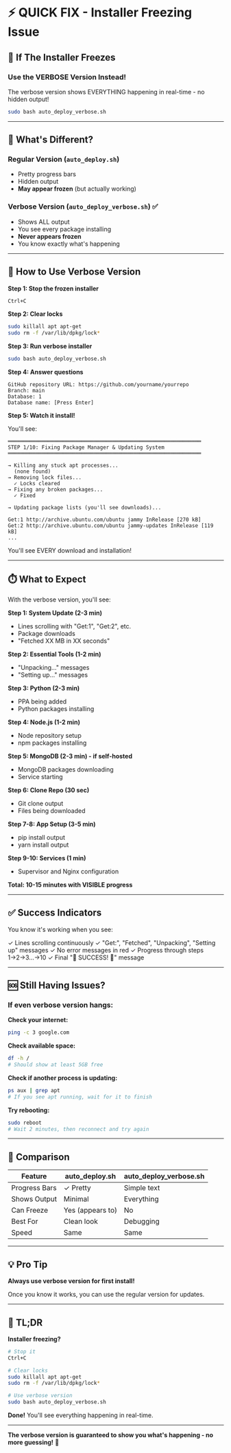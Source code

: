 # ⚡ QUICK FIX - Installer Freezing Issue

## 🚨 If The Installer Freezes

### Use the VERBOSE Version Instead!

The verbose version shows EVERYTHING happening in real-time - no hidden output!

```bash
sudo bash auto_deploy_verbose.sh
```

---

## 🎯 What's Different?

### Regular Version (`auto_deploy.sh`)
- Pretty progress bars
- Hidden output
- **May appear frozen** (but actually working)

### Verbose Version (`auto_deploy_verbose.sh`)  ✅
- Shows ALL output
- You see every package installing
- **Never appears frozen**
- You know exactly what's happening

---

## 🚀 How to Use Verbose Version

**Step 1: Stop the frozen installer**
```bash
Ctrl+C
```

**Step 2: Clear locks**
```bash
sudo killall apt apt-get
sudo rm -f /var/lib/dpkg/lock*
```

**Step 3: Run verbose installer**
```bash
sudo bash auto_deploy_verbose.sh
```

**Step 4: Answer questions**
```
GitHub repository URL: https://github.com/yourname/yourrepo
Branch: main
Database: 1
Database name: [Press Enter]
```

**Step 5: Watch it install!**

You'll see:
```
═══════════════════════════════════════════════════════════════
STEP 1/10: Fixing Package Manager & Updating System
═══════════════════════════════════════════════════════════════

→ Killing any stuck apt processes...
  (none found)
→ Removing lock files...
  ✓ Locks cleared
→ Fixing any broken packages...
  ✓ Fixed

→ Updating package lists (you'll see downloads)...

Get:1 http://archive.ubuntu.com/ubuntu jammy InRelease [270 kB]
Get:2 http://archive.ubuntu.com/ubuntu jammy-updates InRelease [119 kB]
...
```

You'll see EVERY download and installation!

---

## ⏱️ What to Expect

With the verbose version, you'll see:

**Step 1: System Update (2-3 min)**
- Lines scrolling with "Get:1", "Get:2", etc.
- Package downloads
- "Fetched XX MB in XX seconds"

**Step 2: Essential Tools (1-2 min)**
- "Unpacking..." messages
- "Setting up..." messages

**Step 3: Python (2-3 min)**
- PPA being added
- Python packages installing

**Step 4: Node.js (1-2 min)**
- Node repository setup
- npm packages installing

**Step 5: MongoDB (2-3 min) - if self-hosted**
- MongoDB packages downloading
- Service starting

**Step 6: Clone Repo (30 sec)**
- Git clone output
- Files being downloaded

**Step 7-8: App Setup (3-5 min)**
- pip install output
- yarn install output

**Step 9-10: Services (1 min)**
- Supervisor and Nginx configuration

**Total: 10-15 minutes with VISIBLE progress**

---

## ✅ Success Indicators

You know it's working when you see:

✓ Lines scrolling continuously
✓ "Get:", "Fetched", "Unpacking", "Setting up" messages
✓ No error messages in red
✓ Progress through steps 1→2→3...→10
✓ Final "🎉 SUCCESS! 🎉" message

---

## 🆘 Still Having Issues?

### If even verbose version hangs:

**Check your internet:**
```bash
ping -c 3 google.com
```

**Check available space:**
```bash
df -h /
# Should show at least 5GB free
```

**Check if another process is updating:**
```bash
ps aux | grep apt
# If you see apt running, wait for it to finish
```

**Try rebooting:**
```bash
sudo reboot
# Wait 2 minutes, then reconnect and try again
```

---

## 📝 Comparison

| Feature | auto_deploy.sh | auto_deploy_verbose.sh |
|---------|----------------|------------------------|
| Progress Bars | ✓ Pretty | Simple text |
| Shows Output | Minimal | Everything |
| Can Freeze | Yes (appears to) | No |
| Best For | Clean look | Debugging |
| Speed | Same | Same |

---

## 💡 Pro Tip

**Always use verbose version for first install!**

Once you know it works, you can use the regular version for updates.

---

## 🎯 TL;DR

**Installer freezing?**

```bash
# Stop it
Ctrl+C

# Clear locks
sudo killall apt apt-get
sudo rm -f /var/lib/dpkg/lock*

# Use verbose version
sudo bash auto_deploy_verbose.sh
```

**Done!** You'll see everything happening in real-time.

---

**The verbose version is guaranteed to show you what's happening - no more guessing!** 🎉
